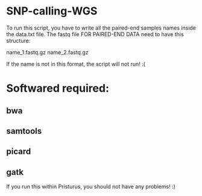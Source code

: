 # SNP-calling-WGS
To run this script, you have to write all the paired-end samples names inside the data.txt file.
The fastq file FOR PAIRED-END DATA need to have this structure: 

name_1.fastq.gz 
name_2.fastq.gz

If the name is not in this format, the script will not run! :(

# Softwared required:
## bwa

## samtools

## picard

## gatk

If you run this within Pristurus, you should not have any problems! :)
